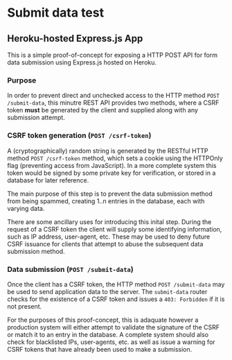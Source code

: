 # Submit data test
## Heroku-hosted Express.js App

This is a simple proof-of-concept for exposing a HTTP POST API for form data submission using Express.js hosted on Heroku.

### Purpose

In order to prevent direct and unchecked access to the HTTP method `POST /submit-data`, this minutre REST API provides two methods, where a CSRF token **must** be generated by the client and supplied along with any submission attempt.

### CSRF token generation (`POST /csrf-token`)

A (cryptographically) random string is generated by the RESTful HTTP method `POST /csrf-token` method, which sets a cookie using the HTTPOnly flag (preventing access from JavaScript). In a more complete system this token would be signed by some private key for verification, or stored in a database for later reference.

The main purpose of this step is to prevent the data submission method from being spammed, creating 1..n entries in the database, each with varying data.

There are some ancillary uses for introducing this inital step. During the request of a CSRF token the client will supply some identifying information, such as IP address, user-agent, etc. These may be used to deny future CSRF issuance for clients that attempt to abuse the subsequent data submission method.

### Data submission (`POST /submit-data`)

Once the client has a CSRF token, the HTTP method `POST /submit-data` may be used to send application data to the server. The `submit-data` router checks for the existence of a CSRF token and issues a `403: Forbidden` if it is not present.

For the purposes of this proof-concept, this is adaquate however a production system will either attempt to validate the signature of the CSRF or match it to an entry in the database. A complete system should also check for blacklisted IPs, user-agents, etc. as well as issue a warning for CSRF tokens that have already been used to make a submission.